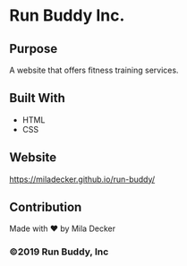 # Run Buddy Inc.

## Purpose
A website that offers fitness training services. 

## Built With
* HTML
* CSS

## Website
https://miladecker.github.io/run-buddy/

## Contribution
Made with ❤️ by Mila Decker

### ©️2019 Run Buddy, Inc 